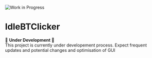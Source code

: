 ![Work in Progress](https://img.shields.io/badge/status-WIP-yellow)
# IdleBTClicker

🚧 **Under Development** 🚧  
This project is currently under developement process. Expect frequent updates and potential changes and optimisation of GUI
